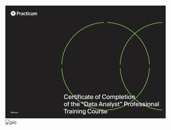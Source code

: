 ![pic](/ENG/Certificate/Сertificate_ENG_Володькина_2024-8871-025-1.png)
![pic](/ENG/Сertificate/Сertificate_ENG_Володькина_2024-8871-025-2.png)
